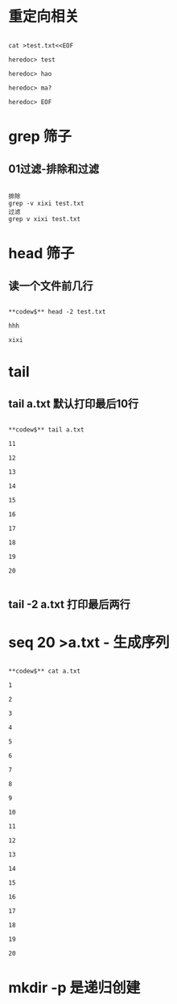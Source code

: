 # 重定向相关

```shell

cat >test.txt<<EOF

heredoc> test

heredoc> hao

heredoc> ma?

heredoc> EOF

```



# grep 筛子

## 01过滤-排除和过滤
```

排除
grep -v xixi test.txt
过滤
grep v xixi test.txt

```


# head 筛子

## 读一个文件前几行

```

**codew$** head -2 test.txt

hhh

xixi

```


# tail 

## tail a.txt 默认打印最后10行
```

**codew$** tail a.txt

11

12

13

14

15

16

17

18

19

20


```

## tail -2 a.txt 打印最后两行


# seq 20 >a.txt - 生成序列
```

**codew$** cat a.txt

1

2

3

4

5

6

7

8

9

10

11

12

13

14

15

16

17

18

19

20

```

# mkdir -p 是递归创建